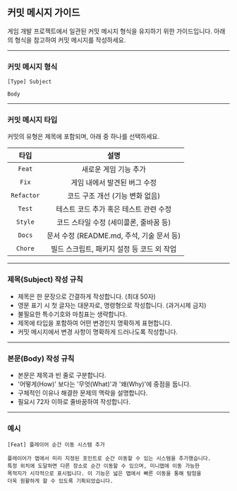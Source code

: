 ## 커밋 메시지 가이드

게임 개발 프로젝트에서 일관된 커밋 메시지 형식을 유지하기 위한 가이드입니다.
아래의 형식을 참고하여 커밋 메시지를 작성하세요.

---

### 커밋 메시지 형식

```
[Type] Subject

Body
```

---

### 커밋 메시지 타입

커밋의 유형은 제목에 포함되며, 아래 중 하나를 선택하세요.

| 타입        | 설명                                      |
| :---------: | :---------------------------------------: |
| `Feat`      | 새로운 게임 기능 추가                      |
| `Fix`       | 게임 내에서 발견된 버그 수정               |
| `Refactor`  | 코드 구조 개선 (기능 변화 없음)            |
| `Test`      | 테스트 코드 추가 혹은 테스트 관련 수정     |
| `Style`     | 코드 스타일 수정 (세미콜론, 줄바꿈 등)     |
| `Docs`      | 문서 수정 (README.md, 주석, 기술 문서 등)  |
| `Chore`     | 빌드 스크립트, 패키지 설정 등 코드 외 작업 |

---

### 제목(Subject) 작성 규칙

- 제목은 한 문장으로 간결하게 작성합니다. (최대 50자)
- 영문 표기 시 첫 글자는 대문자로, 명령형으로 작성합니다. (과거시제 금지)
- 불필요한 특수기호와 마침표는 생략합니다.
- 제목에 타입을 포함하여 어떤 변경인지 명확하게 표현합니다.
- 커밋 메시지에서 변경 사항이 명확하게 드러나도록 작성합니다.

---

### 본문(Body) 작성 규칙

- 본문은 제목과 빈 줄로 구분합니다.
- '어떻게(How)' 보다는 '무엇(What)'과 '왜(Why)'에 중점을 둡니다.
- 구체적인 이유나 해결한 문제의 맥락을 설명합니다.
- 필요시 72자 이하로 줄바꿈하여 작성합니다.

---

### 예시

```
[Feat] 플레이어 순간 이동 시스템 추가

플레이어가 맵에서 미리 지정된 포인트로 순간 이동할 수 있는 시스템을 추가했습니다. 
특정 위치에 도달하면 다른 장소로 순간 이동할 수 있으며, 미니맵에 이동 가능한 
목적지가 시각적으로 표시됩니다. 이 기능은 넓은 맵에서 빠른 이동을 통해 탐험을 
더욱 원활하게 할 수 있도록 기획되었습니다.
```